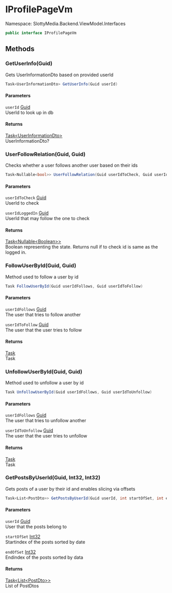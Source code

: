 # IProfilePageVm

Namespace: SlottyMedia.Backend.ViewModel.Interfaces

```csharp
public interface IProfilePageVm
```

## Methods

### **GetUserInfo(Guid)**

Gets UserInformationDto based on provided userId

```csharp
Task<UserInformationDto> GetUserInfo(Guid userId)
```

#### Parameters

`userId` [Guid](https://docs.microsoft.com/en-us/dotnet/api/system.guid)<br>
UserId to look up in db

#### Returns

[Task&lt;UserInformationDto&gt;](https://docs.microsoft.com/en-us/dotnet/api/system.threading.tasks.task-1)<br>
UserInformationDto?

### **UserFollowRelation(Guid, Guid)**

Checks whether a user follows another user based on their ids

```csharp
Task<Nullable<bool>> UserFollowRelation(Guid userIdToCheck, Guid userIdLoggedIn)
```

#### Parameters

`userIdToCheck` [Guid](https://docs.microsoft.com/en-us/dotnet/api/system.guid)<br>
UserId to check

`userIdLoggedIn` [Guid](https://docs.microsoft.com/en-us/dotnet/api/system.guid)<br>
UserId that may follow the one to check

#### Returns

[Task&lt;Nullable&lt;Boolean&gt;&gt;](https://docs.microsoft.com/en-us/dotnet/api/system.threading.tasks.task-1)<br>
Boolean representing the state. Returns null if to check id is same as the logged in.

### **FollowUserById(Guid, Guid)**

Method used to follow a user by id

```csharp
Task FollowUserById(Guid userIdFollows, Guid userIdToFollow)
```

#### Parameters

`userIdFollows` [Guid](https://docs.microsoft.com/en-us/dotnet/api/system.guid)<br>
The user that tries to follow another

`userIdToFollow` [Guid](https://docs.microsoft.com/en-us/dotnet/api/system.guid)<br>
The user that the user tries to follow

#### Returns

[Task](https://docs.microsoft.com/en-us/dotnet/api/system.threading.tasks.task)<br>
Task

### **UnfollowUserById(Guid, Guid)**

Method used to unfollow a user by id

```csharp
Task UnfollowUserById(Guid userIdFollows, Guid userIdToUnfollow)
```

#### Parameters

`userIdFollows` [Guid](https://docs.microsoft.com/en-us/dotnet/api/system.guid)<br>
The user that tries to unfollow another

`userIdToUnfollow` [Guid](https://docs.microsoft.com/en-us/dotnet/api/system.guid)<br>
The user that the user tries to unfollow

#### Returns

[Task](https://docs.microsoft.com/en-us/dotnet/api/system.threading.tasks.task)<br>
Task

### **GetPostsByUserId(Guid, Int32, Int32)**

Gets posts of a user by their id and enables slicing via offsets

```csharp
Task<List<PostDto>> GetPostsByUserId(Guid userId, int startOfSet, int endOfSet)
```

#### Parameters

`userId` [Guid](https://docs.microsoft.com/en-us/dotnet/api/system.guid)<br>
User that the posts belong to

`startOfSet` [Int32](https://docs.microsoft.com/en-us/dotnet/api/system.int32)<br>
Startindex of the posts sorted by date

`endOfSet` [Int32](https://docs.microsoft.com/en-us/dotnet/api/system.int32)<br>
Endindex of the posts sorted by data

#### Returns

[Task&lt;List&lt;PostDto&gt;&gt;](https://docs.microsoft.com/en-us/dotnet/api/system.threading.tasks.task-1)<br>
List of PostDtos
